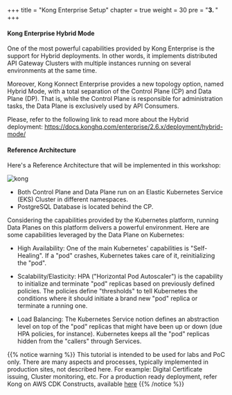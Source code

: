 +++
title = "Kong Enterprise Setup"
chapter = true
weight = 30
pre = "<b>3. </b>"
+++

#### Kong Enterprise Hybrid Mode

One of the most powerful capabilities provided by Kong  Enterprise is the support for Hybrid deployments. In other words, it implements distributed API Gateway Clusters with multiple instances running on several environments at the same time.

Moreover, Kong Konnect Enterprise provides a new topology option, named Hybrid Mode, with a total separation of the Control Plane (CP) and Data Plane (DP). That is, while the Control Plane is responsible for administration tasks, the Data Plane is exclusively used by API Consumers.

Please, refer to the following link to read more about the Hybrid deployment: https://docs.konghq.com/enterprise/2.6.x/deployment/hybrid-mode/


#### Reference Architecture

Here's a Reference Architecture that will be implemented in this workshop:

![kong](/images/ref_arch.png)

* Both Control Plane and Data Plane run on an Elastic Kubernetes Service (EKS) Cluster in different namespaces.
* PostgreSQL Database is located behind the CP.

Considering the capabilities provided by the Kubernetes platform, running Data Planes on this platform delivers a powerful environment. Here are some capabilities leveraged by the Data Plane on Kubernetes:

* High Availability: One of the main Kubernetes' capabilities is "Self-Healing". If a "pod" crashes, Kubernetes takes care of it, reinitializing the "pod".

* Scalability/Elasticity: HPA ("Horizontal Pod Autoscaler") is the capability to initialize and terminate "pod" replicas based on previously defined policies. The policies define "thresholds" to tell Kubernetes the conditions where it should initiate a brand new "pod" replica or terminate a running one.

* Load Balancing: The Kubernetes Service notion defines an abstraction level on top of the "pod" replicas that might have been up or down (due HPA policies, for instance). Kubernetes keeps all the "pod" replicas hidden from the "callers" through Services.

{{% notice warning %}}
This tutorial is intended to be used for labs and PoC only. There are many aspects and processes, typically implemented in production sites, not described here. For example: Digital Certificate issuing, Cluster monitoring, etc. For a production ready deployment, refer Kong on AWS CDK Constructs, available [here](https://constructs.dev/search?q=kong&offset=0)
{{% /notice %}}